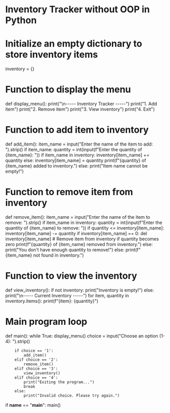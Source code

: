 
# Inventory Tracker without OOP in Python

# Initialize an empty dictionary to store inventory items
inventory = {}

# Function to display the menu
def display_menu():
    print("\n----- Inventory Tracker -----")
    print("1. Add item")
    print("2. Remove item")
    print("3. View inventory")
    print("4. Exit")

# Function to add item to inventory
def add_item():
    item_name = input("Enter the name of the item to add: ").strip()
    if item_name:
        quantity = int(input(f"Enter the quantity of {item_name}: "))
        if item_name in inventory:
            inventory[item_name] += quantity
        else:
            inventory[item_name] = quantity
        print(f"{quantity} of {item_name} added to inventory.")
    else:
        print("Item name cannot be empty!")

# Function to remove item from inventory
def remove_item():
    item_name = input("Enter the name of the item to remove: ").strip()
    if item_name in inventory:
        quantity = int(input(f"Enter the quantity of {item_name} to remove: "))
        if quantity <= inventory[item_name]:
            inventory[item_name] -= quantity
            if inventory[item_name] == 0:
                del inventory[item_name]  # Remove item from inventory if quantity becomes zero
            print(f"{quantity} of {item_name} removed from inventory.")
        else:
            print("You don't have enough quantity to remove!")
    else:
        print(f"{item_name} not found in inventory.")

# Function to view the inventory
def view_inventory():
    if not inventory:
        print("Inventory is empty!")
    else:
        print("\n----- Current Inventory -----")
        for item, quantity in inventory.items():
            print(f"{item}: {quantity}")

# Main program loop
def main():
    while True:
        display_menu()
        choice = input("Choose an option (1-4): ").strip()

        if choice == '1':
            add_item()
        elif choice == '2':
            remove_item()
        elif choice == '3':
            view_inventory()
        elif choice == '4':
            print("Exiting the program...")
            break
        else:
            print("Invalid choice. Please try again.")

if __name__ == "__main__":
    main()
